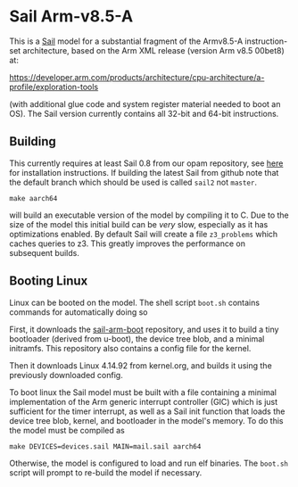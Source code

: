 # Sail Arm-v8.5-A

This is a [Sail](https://www.cl.cam.ac.uk/~pes20/sail/) model for a substantial fragment of the Armv8.5-A
instruction-set architecture, based on the Arm XML release (version Arm v8.5 00bet8) at:

https://developer.arm.com/products/architecture/cpu-architecture/a-profile/exploration-tools

(with additional glue code and system register material needed to boot
an OS). The Sail version currently contains all 32-bit and 64-bit instructions.

## Building

This currently requires at least Sail 0.8 from our opam repository, see [here](https://github.com/rems-project/sail/wiki/OPAMInstall) for installation instructions. If building the latest Sail from github note that the default branch which should be used is called `sail2` not `master`.

```
make aarch64
```

will build an executable version of the model by compiling it to C. Due to the size of the model this initial build can be *very* slow, especially as it has optimizations enabled. By default Sail will create a file `z3_problems` which caches queries to z3. This greatly improves the performance on subsequent builds.

## Booting Linux

Linux can be booted on the model. The shell script `boot.sh` contains
commands for automatically doing so

First, it downloads the
[sail-arm-boot](https://github.com/Alasdair/sail-arm-boot) repository,
and uses it to build a tiny bootloader (derived from u-boot), the
device tree blob, and a minimal initramfs. This repository also
contains a config file for the kernel.

Then it downloads Linux 4.14.92 from kernel.org, and builds it using
the previously downloaded config.

To boot linux the Sail model must be built with a file containing a
minimal implementation of the Arm generic interrupt controller (GIC)
which is just sufficient for the timer interrupt, as well as a Sail
init function that loads the device tree blob, kernel, and bootloader
in the model's memory. To do this the model must be compiled as

```
make DEVICES=devices.sail MAIN=mail.sail aarch64
```

Otherwise, the model is configured to load and run elf binaries. The
`boot.sh` script will prompt to re-build the model if necessary.
